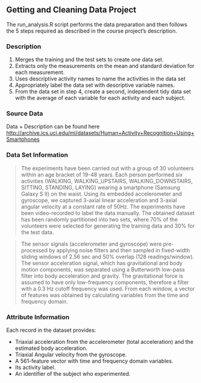 ## Getting and Cleaning Data Project
The run_analysis.R script performs the data preparation and then follows the 5 steps required as described in the course project’s description.

### Description
1. Merges the training and the test sets to create one data set.
2. Extracts only the measurements on the mean and standard deviation for each measurement. 
3. Uses descriptive activity names to name the activities in the data set
4. Appropriately label the data set with descriptive variable names. 
5. From the data set in step 4, create a second, independent tidy data set with the average of each variable for each activity and each subject.

### Source Data
Data + Description can be found here http://archive.ics.uci.edu/ml/datasets/Human+Activity+Recognition+Using+Smartphones

### Data Set Information
> The experiments have been carried out with a group of 30 volunteers within an age bracket of 19-48 years.
> Each person performed six activities (WALKING, WALKING_UPSTAIRS, WALKING_DOWNSTAIRS, SITTING, STANDING, LAYING) wearing a smartphone (Samsung Galaxy S II) on the waist.
> Using its embedded accelerometer and gyroscope, we captured 3-axial linear acceleration and 3-axial angular velocity at a constant rate of 50Hz. The experiments have been video-recorded to label the data manually.
> The obtained dataset has been randomly partitioned into two sets, where 70% of the volunteers were selected for generating the training data and 30% for the test data. 

> The sensor signals (accelerometer and gyroscope) were pre-processed by applying noise filters and then sampled in fixed-width sliding windows of 2.56 sec and 50% overlap (128 readings/window).
> The sensor acceleration signal, which has gravitational and body motion components, was separated using a Butterworth low-pass filter into body acceleration and gravity.
> The gravitational force is assumed to have only low-frequency components, therefore a filter with a 0.3 Hz cutoff frequency was used.
> From each window, a vector of features was obtained by calculating variables from the time and frequency domain.

### Attribute Information
Each record in the dataset provides: 
- Triaxial acceleration from the accelerometer (total acceleration) and the estimated body acceleration. 
- Triaxial Angular velocity from the gyroscope. 
- A 561-feature vector with time and frequency domain variables. 
- Its activity label. 
- An identifier of the subject who experimented.
